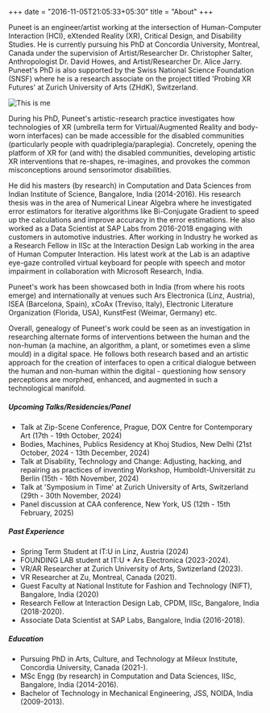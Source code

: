 +++
date = "2016-11-05T21:05:33+05:30"
title = "About"
+++

Puneet is an engineer/artist working at the intersection of Human-Computer Interaction (HCI), eXtended Reality (XR), Critical Design, and Disability Studies. He is currently pursuing his PhD at Concordia University, Montreal, Canada under the supervision of Artist/Researcher Dr. Christopher Salter, Anthropologist Dr. David Howes, and Artist/Researcher Dr. Alice Jarry. Puneet's PhD is also supported by the Swiss National Science Foundation (SNSF) where he is a research associate on the project titled 'Probing XR Futures' at Zurich University of Arts (ZHdK), Switzerland.  

![This is me][1]

During his PhD, Puneet's artistic-research practice investigates how technologies of XR (umbrella term for Virtual/Augmented Reality and body-worn interfaces) can be made accessible for the disabled communities (particularly people with quadriplegia/paraplegia). Concretely, opening the platform of XR for (and with) the disabled communities, developing artistic XR interventions that re-shapes, re-imagines, and provokes the common misconceptions around sensorimotor disabilities. 

He did his masters (by research) in Computation and Data Sciences from Indian Institute of Science, Bangalore, India (2014-2016). His research thesis was in the area of Numerical Linear Algebra where he investigated error estimators for iterative algorithms like Bi-Conjugate Gradient to speed up the calculations and improve accuracy in the error estimations. He also worked as a Data Scientist at SAP Labs from 2016-2018 engaging with customers in automotive industries. After working in Industry he worked as a Research Fellow in IISc at the Interaction Design Lab working in the area of Human Computer Interaction. His latest work at the Lab is an adaptive eye-gaze controlled virtual keyboard for people with speech and motor impairment in collaboration with Microsoft Research, India. 

Puneet's work has been showcased both in India (from where his roots emerge) and internationally at venues such Ars Electronica (Linz, Austria), ISEA (Barcelona, Spain), xCoAx (Treviso, Italy), Electronic Literature Organization (Florida, USA), KunstFest (Weimar, Germany) etc.

Overall, genealogy of Puneet's work could be seen as an investigation in researching alternate forms of interventions between the human and the non-human (a machine, an algorithm, a plant, or sometimes even a slime mould) in a digital space. He follows both research based and an artistic approach for the creation of interfaces to open a critical dialogue between the human and non-human within the digital - questioning how sensory perceptions are morphed, enhanced, and augmented in such a technological manifold. 


##### Upcoming Talks/Residencies/Panel 

* Talk at Zip-Scene Conference, Prague, DOX Centre for Contemporary Art (17th - 19th October, 2024)
* Bodies, Machines, Publics Residency at Khoj Studios, New Delhi (21st October, 2024 - 13th December, 2024)
* Talk at Disability, Technology and Change: Adjusting, hacking, and repairing as practices of inventing Workshop, Humboldt-Universität zu Berlin (15th - 16th November, 2024)
* Talk at 'Symposium in Time' at Zurich University of Arts, Switzerland (29th - 30th November, 2024)
* Panel discussion at CAA conference, New York, US (12th - 15th February, 2025)

##### Past Experience

* Spring Term Student at IT:U in Linz, Austria (2024) 
* FOUNDING LAB student at IT:U * Ars Electronica (2023-2024).
* VR/AR Researcher at Zurich University of Arts, Swtizerland (2023).
* VR Researcher at Zu, Montreal, Canada (2021).
* Guest Faculty at National Institute for Fashion and Technology (NIFT), Bangalore, India (2020)
* Research Fellow at Interaction Design Lab, CPDM, IISc, Bangalore, India (2018-2020).
* Associate Data Scientist at SAP Labs, Bangalore, India (2016-2018).

##### Education

* Pursuing PhD in Arts, Culture, and Technology at Mileux Institute, Concordia University, Canada (2021-).
* MSc Engg (by research) in Computation and Data Sciences, IISc, Bangalore, India (2014-2016).
* Bachelor of Technology in Mechanical Engineering, JSS, NOIDA, India (2009-2013).

[1]: /img/PuneetJain_Photo.jpg
